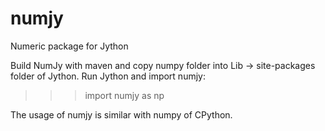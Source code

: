 # numjy
Numeric package for Jython

Build NumJy with maven and copy numpy folder into Lib -> site-packages folder of Jython. Run Jython and import numjy:

>>> import numjy as np

The usage of numjy is similar with numpy of CPython.
